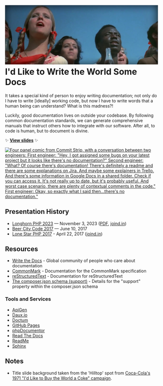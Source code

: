# ![Still from the 1971 "I'd Like to Buy the World a Coke" advertising campaign](resources/banner.jpg) I'd Like to Write the World Some Docs

It takes a special kind of person to enjoy writing documentation; not only do I have to write [ideally] working code, but now I have to write words that a human being can understand? What is this madness?!

Luckily, good documentation lives on outside your codebase. By following common documentation standards, we can generate comprehensive manuals that instruct others how to integrate with our software. After all, to code is human, but to document is divine.

✨ **[View slides](https://stevegrunwell.github.io/write-some-docs)** ✨

[![Four panel comic from Commit Strip, with a conversation between two engineers: First engineer: "Hey, I got assigned some bugs on your latest project but it looks like there's no documentation?" Second engineer: "What? Of course there's documentation! There's definitely a readme and there are some explanations on Jira. And maybe some explainers in Trello. And there's some information in Google Docs in a shared folder. Check if you can access it. It's not really up to date, but it's probably useful. And worst case scenario, there are plenty of contextual comments in the code." First engineer: Okay, so exactly what I said then...there's no documentation."](resources/commit-strip.jpg)](https://www.commitstrip.com/en/2021/11/10/no-documentation/?)

## Presentation History

* [Longhorn PHP 2023](https://longhornphp.com) — November 3, 2023 ([PDF](https://github.com/stevegrunwell/write-some-docs/releases/download/longhorn-php-2023/slides.pdf), [joind.in](https://joind.in/talk/a402b))
* [Beer City Code 2017](http://beercitycode.com/) — June 10, 2017
* [Lone Star PHP 2017](http://lonestarphp.com/) - April 22, 2017 ([joind.in](https://joind.in/talk/b68e9))

## Resources

* [Write the Docs](https://www.writethedocs.org) - Global community of people who care about documentation
* [CommonMark](https://commonmark.org/) - Documentation for the CommonMark specification
* [reStructuredText](https://www.sphinx-doc.org/en/master/usage/restructuredtext/basics.html) - Documentation for reStructuredText
* [The composer.json schema (support)](https://getcomposer.org/doc/04-schema.md#support) - Details for the "support" property within the composer.json schema

### Tools and Services

* [ApiGen](https://github.com/ApiGen/ApiGen)
* [Daux.io](https://daux.io/)
* [Doctum](https://github.com/code-lts/doctum)
* [GitHub Pages](https://pages.github.com/)
* [phpDocumentor](https://www.phpdoc.org)
* [Read The Docs](https://readthedocs.com)
* [ReadMe](http://readme.io/)
* [Sphinx](https://www.sphinx-doc.org/en/master/)

## Notes

* Title slide background taken from the 'Hilltop' spot from [Coca-Cola's 1971 "I'd Like to Buy the World a Coke" campaign](https://en.wikipedia.org/wiki/I%27d_Like_to_Teach_the_World_to_Sing_(In_Perfect_Harmony)).

